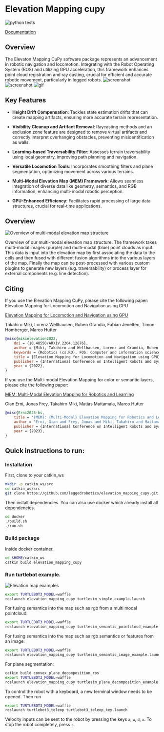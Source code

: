 # Elevation Mapping cupy

![python tests](https://github.com/leggedrobotics/elevation_mapping_cupy/actions/workflows/python-tests.yml/badge.svg)

[Documentation](https://leggedrobotics.github.io/elevation_mapping_cupy/)


## Overview

The Elevaton Mapping CuPy software package represents an advancement in robotic navigation and locomotion. 
Integrating with the Robot Operating System (ROS) and utilizing GPU acceleration, this framework enhances point cloud registration and ray casting,
crucial for efficient and accurate robotic movement, particularly in legged robots.
![screenshot](doc/media/main_repo.png)
![screenshot](doc/media/main_mem.png)
![gif](doc/media/convex_approximation.gif)

## Key Features

- **Height Drift Compensation**: Tackles state estimation drifts that can create mapping artifacts, ensuring more accurate terrain representation.

- **Visibility Cleanup and Artifact Removal**: Raycasting methods and an exclusion zone feature are designed to remove virtual artifacts and correctly interpret overhanging obstacles, preventing misidentification as walls.

- **Learning-based Traversability Filter**: Assesses terrain traversability using local geometry, improving path planning and navigation.

- **Versatile Locomotion Tools**: Incorporates smoothing filters and plane segmentation, optimizing movement across various terrains.

- **Multi-Modal Elevation Map (MEM) Framework**: Allows seamless integration of diverse data like geometry, semantics, and RGB information, enhancing multi-modal robotic perception.

- **GPU-Enhanced Efficiency**: Facilitates rapid processing of large data structures, crucial for real-time applications.

## Overview

![Overview of multi-modal elevation map structure](doc/media/overview.png)

Overview of our multi-modal elevation map structure. The framework takes multi-modal images (purple) and multi-modal (blue) point clouds as
input. This data is input into the elevation map by first associating the data to the cells and then fused with different fusion algorithms into the various
layers of the map. Finally the map can be post-processed with various custom plugins to generate new layers (e.g. traversability) or process layer for
external components (e.g. line detection).

## Citing
If you use the Elevation Mapping CuPy, please cite the following paper:
Elevation Mapping for Locomotion and Navigation using GPU

[Elevation Mapping for Locomotion and Navigation using GPU](https://arxiv.org/abs/2204.12876)

Takahiro Miki, Lorenz Wellhausen, Ruben Grandia, Fabian Jenelten, Timon Homberger, Marco Hutter  

```bibtex
@misc{mikielevation2022,
    doi = {10.48550/ARXIV.2204.12876},
    author = {Miki, Takahiro and Wellhausen, Lorenz and Grandia, Ruben and Jenelten, Fabian and Homberger, Timon and Hutter, Marco},
    keywords = {Robotics (cs.RO), FOS: Computer and information sciences, FOS: Computer and information sciences},
    title = {Elevation Mapping for Locomotion and Navigation using GPU},
    publisher = {International Conference on Intelligent Robots and Systems (IROS)},
    year = {2022},
}
```

If you use the Multi-modal Elevation Mapping for color or semantic layers, please cite the following paper:

[MEM: Multi-Modal Elevation Mapping for Robotics and Learning](https://arxiv.org/abs/2309.16818v1)

Gian Erni, Jonas Frey, Takahiro Miki, Matias Mattamala, Marco Hutter

```bibtex
@misc{Erni2023-bs,
    title = "{MEM}: {Multi-Modal} Elevation Mapping for Robotics and Learning",
    author = "Erni, Gian and Frey, Jonas and Miki, Takahiro and Mattamala, Matias and Hutter, Marco",
    publisher = {International Conference on Intelligent Robots and Systems (IROS)},
    year = {2023},
}
```

## Quick instructions to run:

### Installation

First, clone to your catkin_ws

```zsh
mkdir -p catkin_ws/src
cd catkin_ws/src
git clone https://github.com/leggedrobotics/elevation_mapping_cupy.git
```

Then install dependencies.
You can also use docker which already install all dependencies.

```zsh
cd docker
./build.sh
./run.sh
```

### Build package

Inside docker container.
```zsh
cd $HOME/catkin_ws
catkin build elevation_mapping_cupy
```

### Run turtlebot example.
![Elevation map examples](doc/media/turtlebot.png)

```bash
export TURTLEBOT3_MODEL=waffle
roslaunch elevation_mapping_cupy turtlesim_simple_example.launch
```

For fusing semantics into the map such as rgb from a multi modal pointcloud:

```bash
export TURTLEBOT3_MODEL=waffle
roslaunch elevation_mapping_cupy turtlesim_semantic_pointcloud_example.launch
```

For fusing semantics into the map such as rgb semantics or features from an image:

```bash
export TURTLEBOT3_MODEL=waffle
roslaunch elevation_mapping_cupy turtlesim_semantic_image_example.launch
```

For plane segmentation:

```bash
catkin build convex_plane_decomposition_ros
export TURTLEBOT3_MODEL=waffle
roslaunch elevation_mapping_cupy turtlesim_plane_decomposition_example.launch
```

To control the robot with a keyboard, a new terminal window needs to be opened.
Then run

```bash
export TURTLEBOT3_MODEL=waffle
roslaunch turtlebot3_teleop turtlebot3_teleop_key.launch
```

Velocity inputs can be sent to the robot by pressing the keys `a`, `w`, `d`, `x`. To stop the robot completely, press `s`.
